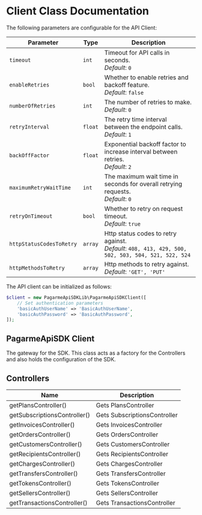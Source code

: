 
# Client Class Documentation

The following parameters are configurable for the API Client:

| Parameter | Type | Description |
|  --- | --- | --- |
| `timeout` | `int` | Timeout for API calls in seconds.<br>*Default*: `0` |
| `enableRetries` | `bool` | Whether to enable retries and backoff feature.<br>*Default*: `false` |
| `numberOfRetries` | `int` | The number of retries to make.<br>*Default*: `0` |
| `retryInterval` | `float` | The retry time interval between the endpoint calls.<br>*Default*: `1` |
| `backOffFactor` | `float` | Exponential backoff factor to increase interval between retries.<br>*Default*: `2` |
| `maximumRetryWaitTime` | `int` | The maximum wait time in seconds for overall retrying requests.<br>*Default*: `0` |
| `retryOnTimeout` | `bool` | Whether to retry on request timeout.<br>*Default*: `true` |
| `httpStatusCodesToRetry` | `array` | Http status codes to retry against.<br>*Default*: `408, 413, 429, 500, 502, 503, 504, 521, 522, 524` |
| `httpMethodsToRetry` | `array` | Http methods to retry against.<br>*Default*: `'GET', 'PUT'` |

The API client can be initialized as follows:

```php
$client = new PagarmeApiSDKLib\PagarmeApiSDKClient([
    // Set authentication parameters
    'basicAuthUserName' => 'BasicAuthUserName',
    'basicAuthPassword' => 'BasicAuthPassword',
]);
```

## PagarmeApiSDK Client

The gateway for the SDK. This class acts as a factory for the Controllers and also holds the configuration of the SDK.

## Controllers

| Name | Description |
|  --- | --- |
| getPlansController() | Gets PlansController |
| getSubscriptionsController() | Gets SubscriptionsController |
| getInvoicesController() | Gets InvoicesController |
| getOrdersController() | Gets OrdersController |
| getCustomersController() | Gets CustomersController |
| getRecipientsController() | Gets RecipientsController |
| getChargesController() | Gets ChargesController |
| getTransfersController() | Gets TransfersController |
| getTokensController() | Gets TokensController |
| getSellersController() | Gets SellersController |
| getTransactionsController() | Gets TransactionsController |

